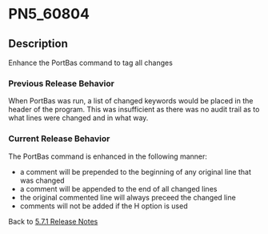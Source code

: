 # PN5_60804

<PageHeader />

## Description

Enhance the PortBas command to tag all changes

### Previous Release Behavior

When PortBas was run, a list of changed keywords would be placed in the header of the program. This was insufficient as there was no audit trail as to what lines were changed and in what way.

### Current Release Behavior

The PortBas command is enhanced in the following manner:

- a comment will be prepended to the beginning of any original line that was changed
- a comment will be appended to the end of all changed lines
- the original commented line will always preceed the changed line
- comments will not be added if the H option is used

Back to [5.7.1 Release Notes](./../jbase-5.7.1-release-notes/README.md)
  
<PageFooter />
